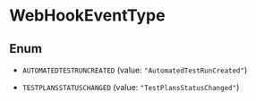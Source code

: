 

# WebHookEventType

## Enum


* `AUTOMATEDTESTRUNCREATED` (value: `"AutomatedTestRunCreated"`)

* `TESTPLANSSTATUSCHANGED` (value: `"TestPlansStatusChanged"`)



